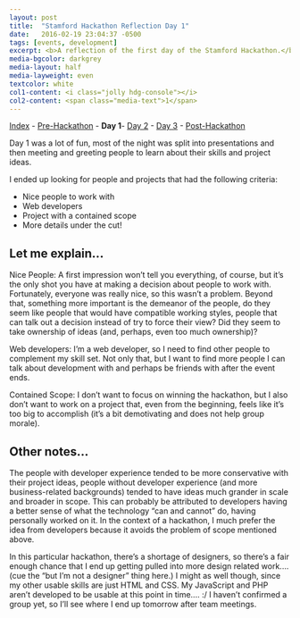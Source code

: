 ```yaml
---
layout: post
title:  "Stamford Hackathon Reflection Day 1"
date:   2016-02-19 23:04:37 -0500
tags: [events, development]
excerpt: <b>A reflection of the first day of the Stamford Hackathon.</b> - <i>"Day 1 was a lot of fun, most of the night was split into presentations and then meeting and greeting people to learn about their skills and project ideas."</i>
media-bgcolor: darkgrey
media-layout: half
media-layweight: even
textcolor: white
col1-content: <i class="jolly hdg-console"></i>
col2-content: <span class="media-text">1</span>
---
```

[Index](../../../../2016/02/23/hackathon-index.html) - [Pre-Hackathon](../../../../2016/02/18/hackathon-day-0.html) - **Day 1**- [Day 2](../../../../2016/02/20/hackathon-day-2.html) - [Day 3](../../../../2016/02/21/hackathon-day-3.html) - [Post-Hackathon](../../../../2016/02/23/hackathon-post.html)

Day 1 was a lot of fun, most of the night was split into presentations and then meeting and greeting people to learn about their skills and project ideas.

I ended up looking for people and projects that had the following criteria:

* Nice people to work with
* Web developers
* Project with a contained scope
* More details under the cut!

## Let me explain...
Nice People: A first impression won’t tell you everything, of course, but it’s the only shot you have at making a decision about people to work with. Fortunately, everyone was really nice, so this wasn’t a problem. Beyond that, something more important is the demeanor of the people, do they seem like people that would have compatible working styles, people that can talk out a decision instead of try to force their view? Did they seem to take ownership of ideas (and, perhaps, even too much ownership)?

Web developers: I’m a web developer, so I need to find other people to complement my skill set. Not only that, but I want to find more people I can talk about development with and perhaps be friends with after the event ends.

Contained Scope: I don’t want to focus on winning the hackathon, but I also don’t want to work on a project that, even from the beginning, feels like it’s too big to accomplish (it’s a bit demotivating and does not help group morale).

## Other notes...
The people with developer experience tended to be more conservative with their project ideas, people without developer experience (and more business-related backgrounds) tended to have ideas much grander in scale and broader in scope. This can probably be attributed to developers having a better sense of what the technology “can and cannot” do, having personally worked on it. In the context of a hackathon, I much prefer the idea from developers because it avoids the problem of scope mentioned above.

In this particular hackathon, there’s a shortage of designers, so there’s a fair enough chance that I end up getting pulled into more design related work.... (cue the “but I’m not a designer” thing here.) I might as well though, since my other usable skills are just HTML and CSS. My JavaScript and PHP aren’t developed to be usable at this point in time.... :/  I haven’t confirmed a group yet, so I’ll see where I end up tomorrow after team meetings.
